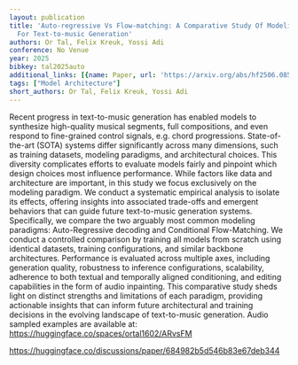 ```yaml
---
layout: publication
title: 'Auto-regressive Vs Flow-matching: A Comparative Study Of Modeling Paradigms
  For Text-to-music Generation'
authors: Or Tal, Felix Kreuk, Yossi Adi
conference: No Venue
year: 2025
bibkey: tal2025auto
additional_links: [{name: Paper, url: 'https://arxiv.org/abs/hf2506.08570'}]
tags: ["Model Architecture"]
short_authors: Or Tal, Felix Kreuk, Yossi Adi
---
```

Recent progress in text-to-music generation has enabled models to synthesize high-quality musical segments, full compositions, and even respond to fine-grained control signals, e.g. chord progressions. State-of-the-art (SOTA) systems differ significantly across many dimensions, such as training datasets, modeling paradigms, and architectural choices. This diversity complicates efforts to evaluate models fairly and pinpoint which design choices most influence performance. While factors like data and architecture are important, in this study we focus exclusively on the modeling paradigm. We conduct a systematic empirical analysis to isolate its effects, offering insights into associated trade-offs and emergent behaviors that can guide future text-to-music generation systems. Specifically, we compare the two arguably most common modeling paradigms: Auto-Regressive decoding and Conditional Flow-Matching. We conduct a controlled comparison by training all models from scratch using identical datasets, training configurations, and similar backbone architectures. Performance is evaluated across multiple axes, including generation quality, robustness to inference configurations, scalability, adherence to both textual and temporally aligned conditioning, and editing capabilities in the form of audio inpainting. This comparative study sheds light on distinct strengths and limitations of each paradigm, providing actionable insights that can inform future architectural and training decisions in the evolving landscape of text-to-music generation. Audio sampled examples are available at: https://huggingface.co/spaces/ortal1602/ARvsFM

https://huggingface.co/discussions/paper/684982b5d546b83e67deb344